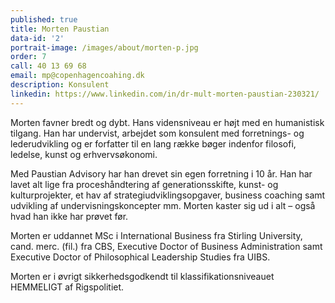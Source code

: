 ```yaml
---
published: true
title: Morten Paustian
data-id: '2'
portrait-image: /images/about/morten-p.jpg
order: 7
call: 40 13 69 68
email: mp@copenhagencoahing.dk
description: Konsulent
linkedin: https://www.linkedin.com/in/dr-mult-morten-paustian-230321/
---
```


Morten favner bredt og dybt. Hans vidensniveau er højt med en humanistisk tilgang. Han har undervist, arbejdet som konsulent med forretnings- og lederudvikling og er forfatter til en lang række bøger indenfor filosofi, ledelse, kunst og erhvervsøkonomi.

Med Paustian Advisory har han drevet sin egen forretning i 10 år. Han har lavet alt lige fra proceshåndtering af generationsskifte, kunst- og kulturprojekter, et hav af strategiudviklingsopgaver, business coaching samt udvikling af undervisningskoncepter mm. Morten kaster sig ud i alt – også hvad han ikke har prøvet før.

Morten er uddannet MSc i International Business fra Stirling University, cand. merc. (fil.) fra CBS, Executive Doctor of Business Administration samt Executive Doctor of Philosophical Leadership Studies fra UIBS.

Morten er i øvrigt sikkerhedsgodkendt til klassifikationsniveauet HEMMELIGT af Rigspolitiet.